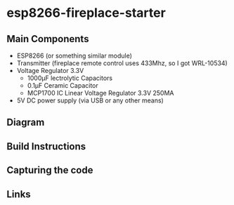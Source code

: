 # esp8266-fireplace-starter

## Main Components
- ESP8266 (or something similar module)
- Transmitter (fireplace remote control uses 433Mhz, so I got WRL-10534)
- Voltage Regulator 3.3V
  - 1000µF lectrolytic Capacitors 
  - 0.1µF Ceramic Capacitor
  - MCP1700 IC Linear Voltage Regulator 3.3V 250MA
- 5V DC power supply (via USB or any other means)

## Diagram

## Build Instructions

## Capturing the code

## Links